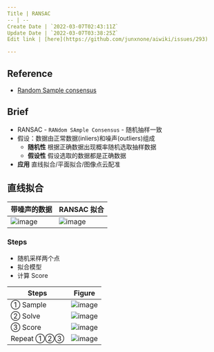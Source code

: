 ```yaml
---
Title | RANSAC
-- | --
Create Date | `2022-03-07T02:43:11Z`
Update Date | `2022-03-07T03:38:25Z`
Edit link | [here](https://github.com/junxnone/aiwiki/issues/293)

---
```

## Reference
- [Random Sample consensus](http://www.ai.sri.com/pubs/files/836.pdf)

## Brief
- RANSAC - `RANdom SAmple Consensus` - 随机抽样一致
- 假设：数据由正常数据(inliers)和噪声(outliers)组成
  - **随机性** 根据正确数据出现概率随机选取抽样数据 
  - **假设性**  假设选取的数据都是正确数据
- **应用** 直线拟合/平面拟合/图像点云配准

## 直线拟合

带噪声的数据 | RANSAC 拟合
-- | --
![image](https://user-images.githubusercontent.com/2216970/156961144-fccbc23c-d1c2-4404-a2b2-62ec94cdf064.png) | ![image](https://user-images.githubusercontent.com/2216970/156961163-507c657c-a48a-4786-a146-54a56b3d4aa6.png)

### Steps
- 随机采样两个点
- 拟合模型
- 计算 Score


Steps | Figure
-- | --
① Sample | ![image](https://user-images.githubusercontent.com/2216970/156963574-ec31b4cc-7a82-4892-9fb6-ea715c8754dc.png)
② Solve |  ![image](https://user-images.githubusercontent.com/2216970/156963619-1d37b2eb-354e-4a81-bcd4-d09f02ba94ad.png)
③ Score | ![image](https://user-images.githubusercontent.com/2216970/156963659-8ffee866-4b94-45eb-b575-82f8f0acca59.png)
Repeat ①②③ |  ![image](https://user-images.githubusercontent.com/2216970/156963699-643baaa2-130b-4f8f-908c-04ae52df6a45.png)




